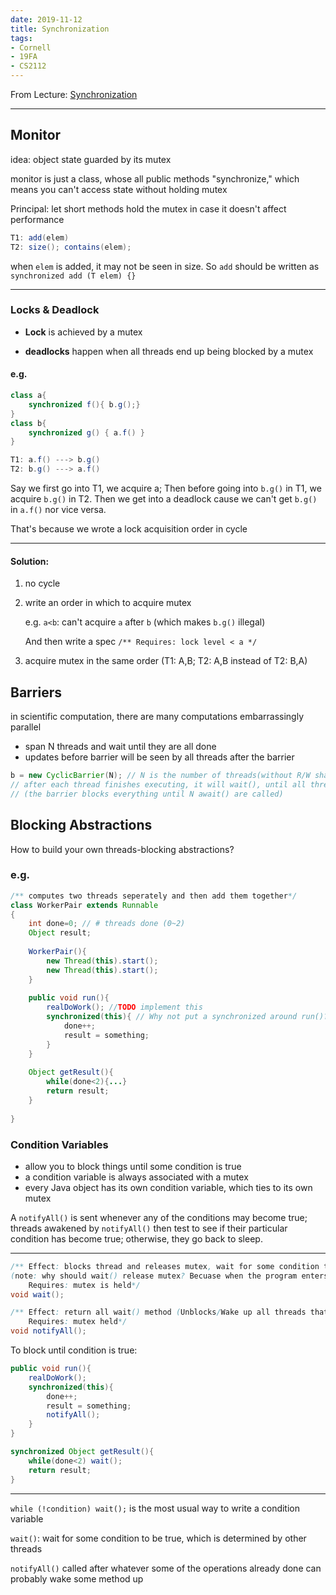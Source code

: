```yaml
---
date: 2019-11-12
title: Synchronization
tags: 
- Cornell
- 19FA
- CS2112
---
```


From Lecture: [Synchronization](https://www.cs.cornell.edu/courses/cs2112/2019fa/lectures/lecture.html?id=synchronization)

---

## Monitor

idea: object state guarded by its mutex

monitor is just a class, whose all public methods "synchronize," which means you can't access state without holding mutex 

Principal: let short methods hold the mutex in case it doesn't affect performance

<!--more-->

```java
T1: add(elem)
T2: size(); contains(elem);
```

when `elem` is added, it may not be seen in size. So `add` should be written as `synchronized add (T elem) {}` 

---

### Locks & Deadlock

- **Lock** is achieved by a mutex

- **deadlocks** happen when all threads end up being blocked by a mutex 

#### e.g.

```java
class a{
    synchronized f(){ b.g();}
}
class b{
    synchronized g() { a.f() }
}
```

```java
T1: a.f() ---> b.g()
T2: b.g() ---> a.f()
```

Say we first go into T1, we acquire a; Then before going into `b.g()` in T1, we acquire `b.g()` in T2. Then we get into a deadlock cause we can't get `b.g()` in `a.f()` nor vice versa.

That's because we wrote a lock acquisition order in cycle

---

#### Solution:

1. no cycle

2. write an order in which to acquire mutex

   e.g. `a<b`: can't acquire `a` after `b` (which makes `b.g()` illegal)

   And then write a spec `/** Requires: lock level < a */`

3. acquire mutex in the same order (T1: A,B; T2: A,B instead of T2: B,A)



## Barriers

in scientific computation, there are many computations embarrassingly parallel

- span N threads and wait until they are all done
- updates before barrier will be seen by all threads after the barrier

```java
b = new CyclicBarrier(N); // N is the number of threads(without R/W sharing)
// after each thread finishes executing, it will wait(), until all threads are done
// (the barrier blocks everything until N await() are called)
```



## Blocking Abstractions 

How to build your own threads-blocking abstractions?

### e.g.

```java
/** computes two threads seperately and then add them together*/
class WorkerPair extends Runnable
{
    int done=0; // # threads done (0~2)
    Object result;
    
    WorkerPair(){
        new Thread(this).start();
        new Thread(this).start();
    }
    
    public void run(){
    	realDoWork(); //TODO implement this
    	synchronized(this){ // Why not put a synchronized around run()? because then only one thread will really realDoWork();
    		done++;
    		result = something;
    	}
    }
    
    Object getResult(){
    	while(done<2){...}
    	return result;
    }
    
}
```

### Condition Variables

- allow you to block things until some condition is true
- a condition variable is always associated with a mutex
- every Java object has its own condition variable, which ties to its own mutex

A `notifyAll()` is sent whenever any of the conditions may become true; threads awakened by `notifyAll()` then test to see if their particular condition has become true; otherwise, they go back to sleep.

---

```java
/** Effect: blocks thread and releases mutex, wait for some condition to become true
(note: why should wait() release mutex? Becuase when the program enters this waiting thread, this thread first acquires mutex, so when it begins to wait, it has to release it so other threads can do their work and finally wake it up after done)
	Requires: mutex is held*/
void wait();

/** Effect: return all wait() method (Unblocks/Wake up all threads that are waiting)
	Requires: mutex held*/
void notifyAll();
```

To block until condition is true:

```java
public void run(){
    realDoWork();
    synchronized(this){ 
    	done++;
    	result = something;
        notifyAll();
    }
}

synchronized Object getResult(){
    while(done<2) wait();
    return result;
}
```

---

`while (!condition) wait();` is the most usual way to write a condition variable

`wait()`: wait for some condition to be true, which is determined by other threads

`notifyAll()` called after whatever some of the operations already done can probably wake some method up 

